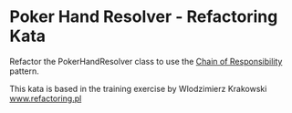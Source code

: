 # Poker Hand Resolver - Refactoring Kata

Refactor the PokerHandResolver class to use the [Chain of Responsibility](https://en.wikipedia.org/wiki/Chain_of_responsibility_pattern) pattern.

This kata is based in the training exercise by Wlodzimierz Krakowski www.refactoring.pl 